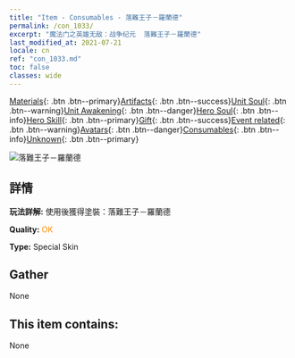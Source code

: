 ```yaml
---
title: "Item - Consumables - 落難王子－羅蘭德"
permalink: /con_1033/
excerpt: "魔法门之英雄无敌：战争纪元  落難王子－羅蘭德"
last_modified_at: 2021-07-21
locale: cn
ref: "con_1033.md"
toc: false
classes: wide
---
```

 [Materials](/ItemsCN/){: .btn .btn--primary}[Artifacts](/ItemsCN/Artifacts/){: .btn .btn--success}[Unit Soul](/ItemsCN/UnitSoul/){: .btn .btn--warning}[Unit Awakening](/ItemsCN/UnitAwakening/){: .btn .btn--danger}[Hero Soul](/ItemsCN/HeroSoul/){: .btn .btn--info}[Hero Skill](/ItemsCN/HeroSkill/){: .btn .btn--primary}[Gift](/ItemsCN/Gift/){: .btn .btn--success}[Event related](/ItemsCN/Events/){: .btn .btn--warning}[Avatars](/ItemsCN/Avatars/){: .btn .btn--danger}[Consumables](/ItemsCN/Consumables/){: .btn .btn--info}[Unknown](/ItemsCN/Unknown/){: .btn .btn--primary}

 ![落難王子－羅蘭德](/images/h/h_Roland3.jpg)

## 詳情
 **玩法詳解:** 使用後獲得塗裝：落難王子－羅蘭德

 **Quality:** <span style="color: #FF8C00">OK</span>

 **Type:** Special Skin

## Gather

  None

## This item contains:

  None

